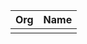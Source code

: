 | Org                    | Name                                                |
| -----------------------| ----------------------------------------------------|
| <company> | <name> |
